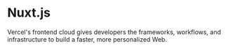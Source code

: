 # Nuxt.js
Vercel's frontend cloud gives developers the frameworks, workflows, and infrastructure to build a faster, more personalized Web.
